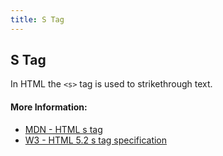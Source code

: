 ```yaml
---
title: S Tag
---
```

## S Tag

In HTML the `<s>` tag is used to strikethrough text.

#### More Information:
* [MDN - HTML s tag](https://developer.mozilla.org/en-US/docs/Web/HTML/Element/s)
* [W3 - HTML 5.2 s tag specification](https://www.w3.org/TR/html5/textlevel-semantics.html#the-s-element)

